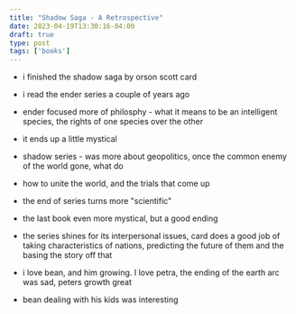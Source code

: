 ```yaml
---
title: "Shadow Saga - A Retrospective"
date: 2023-04-19T13:30:16-04:00
draft: true
type: post
tags: ['books']
---
```


- i finished the shadow saga by orson scott card
- i read the ender series a couple of years ago
- ender focused more of philosphy - what it means to be an intelligent species, the rights of one species over the other
- it ends up a little mystical 

- shadow series - was more about geopolitics, once the common enemy of the world gone, what do
- how to unite the world, and the trials that come up
- the end of series turns more "scientific"

- the last book even more mystical, but a good ending

- the series shines for its interpersonal issues, card does a good job of taking characteristics of nations, predicting the future of them and the basing the story off that
- i love bean, and him growing. I love petra, the ending of the earth arc was sad, peters growth great

- bean dealing with his kids was interesting
